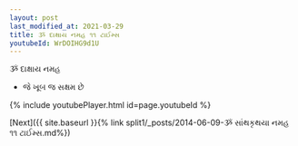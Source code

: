 ```yaml
---
layout: post
last_modified_at: 2021-03-29
title: ૐ દાક્ષાય નમહ ૧૧ ટાઈમ્સ
youtubeId: WrDOIHG9d1U
---
```

 
 
 ૐ દાક્ષાય નમહ  
 
 -  જે ખૂબ જ સક્ષમ છે 
 
  
 
  
 
 
 
 
 
 


{% include youtubePlayer.html id=page.youtubeId %}
 
[Next]({{ site.baseurl }}{% link  split1/_posts/2014-06-09-ૐ સાંથકૃથયા નમહ ૧૧ ટાઈમ્સ.md%})
 
